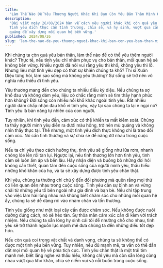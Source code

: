 ```yaml
---
title:
  'Làm Thế Nào Để Yêu Thương Người Khác Khi Bạn Còn Yêu Bản Thân Mình Quá Nhiều?'
description:
  'Bài viết ngày 26/08/2024 bàn về cách yêu người khác khi còn quá yêu bản thân.
  Tình yêu đích thực cần tình thương, chia sẻ, và hy sinh, vượt qua cảm xúc mù
  quáng để xây dựng mối quan hệ bền vững.'
published: 2024/08/26
slug: 'lam-the-nao-de-yeu-thuong-nguoi-khac-khi-ban-con-yeu-ban-than-minh-qua-nhieu'
---
```


Khi chúng ta còn quá yêu bản thân, làm thế nào để có thể yêu thêm người khác?
Thực tế, nếu tình yêu chỉ nhằm phục vụ cho bản thân, mối quan hệ sẽ không bền
vững. Nhiều người đã nói vui rằng yêu thì khổ, không yêu thì lỗ. Nhưng liệu một
tình yêu đẹp có thật sự khiến chúng ta khổ? Thi sĩ Xuân Diệu từng hỏi, làm sao
sống mà không yêu thương? Sự sống sẽ trở nên vô nghĩa nếu thiếu đi tình yêu.

Yêu thương mang đến cho chúng ta nhiều điều kỳ diệu. Nếu chúng ta sợ khổ đau và
không dám yêu, liệu có chắc rằng mình sẽ tìm thấy hạnh phúc hơn không? Đời sống
còn nhiều nỗi khổ khác ngoài tình yêu. Rất nhiều người dám chấp nhận đau khổ vì
tình yêu, vậy tại sao chúng ta lại e ngại nó? Tình yêu là bản năng tự nhiên của
con người.

Tuy nhiên, khi tình yêu đến, cảm xúc có thể khiến ta mất kiểm soát. Chúng ta
thấy người mình yêu diễn ra dưới màu hồng, trở nên mù quáng và không nhìn thấy
thực tại. Thế nhưng, một tình yêu đích thực không chỉ là trao đổi cảm xúc. Nó
cần tình thương và sự chia sẻ để nâng đỡ nhau trong cuộc sống.

Nếu ta chỉ yêu theo cách hưởng thụ, tình yêu sẽ giống như lửa rơm, nhanh chóng
lóe lên rồi tàn lụi. Ngược lại, nếu tình thương lớn hơn tình yêu, tình cảm sẽ
luôn ấm áp và bền lâu. Hãy nhận diện và buông bỏ những đòi hỏi không cần thiết,
quan tâm đến cuộc sống của người mình yêu, thấu hiểu những khó khăn của họ, và
ta sẽ xây dựng được tình yêu chân thật.

Khi yêu, chúng ta thường chỉ chú ý đến đối phương mà quên rằng mọi thứ có liên
quan đến nhau trong cuộc sống. Tình yêu cần sự bình an và vững chãi từ những yếu
tố bên ngoài như gia đình và bạn bè. Nếu chỉ tập trung vào việc làm hài lòng
nhau mà không biết chăm sóc cho những mối quan hệ ấy, chúng ta sẽ dễ dàng rơi
vào nhàm chán và tổn thương.

Tình yêu giống như một loại cây cần được chăm sóc. Nếu không được nuôi dưỡng
đúng cách, nó sẽ héo tàn. Sự thỏa mãn cảm xúc cần đi kèm với trách nhiệm. Nếu
chúng ta sẵn lòng hy sinh cái tôi để nhường chỗ cho nhau, tình yêu sẽ trở thành
nguồn lực mạnh mẽ đưa chúng ta đến những điều tốt đẹp hơn.

Nếu còn quá coi trọng vật chất và danh vọng, chúng ta sẽ không thể có được một
tình yêu bền vững. Tuy nhiên, nếu đủ mạnh mẽ, ta vẫn có thể dẫn dắt mọi mối quan
hệ về phía tích cực. Tình yêu chân thật là một trái tim mạnh mẽ, biết lắng nghe
và thấu hiểu, không chỉ yêu mà còn sẵn lòng cùng nhau vượt qua khó khăn, chia sẻ
niềm vui và nỗi buồn trong cuộc sống.
